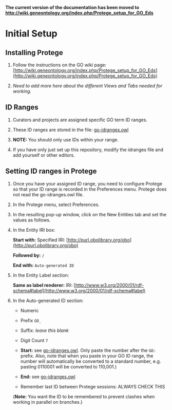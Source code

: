 **The current version of the documentation has been moved to http://wiki.geneontology.org/index.php/Protege_setup_for_GO_Eds**

# Initial Setup

## Installing Protege

1. Follow the instructions on the GO wiki page: [http://wiki.geneontology.org/index.php/Protege_setup_for_GO_Eds](http://wiki.geneontology.org/index.php/Protege_setup_for_GO_Eds)

2. _Need to add more here about the different Views and Tabs needed for working._


## ID Ranges

1. Curators and projects are assigned specific GO term ID ranges.

2. These ID ranges are stored in the file: [go-idranges.owl](https://github.com/geneontology/go-ontology/blob/master/src/ontology/go-idranges.owl)

3. __NOTE:__ You should only use IDs within your range.

4. If you have only just set up this repository, modify the idranges file and add yourself or other editors. 


## Setting ID ranges in Protege

1. Once you have your assigned ID range, you need to configure Protege so that your ID range is recorded in the Preferences menu.  Protege does not read the go-idranges.owl file.

2. In the Protege menu, select Preferences.

3. In the resulting pop-up window, click on the New Entities tab and set the values as follows.

4. In the Entity IRI box:
    
    __Start with:__ Specified IRI: [http://purl.obolibrary.org/obo](http://purl.obolibrary.org/obo)

    __Followed by:__ ```/```

    __End with:__ ```Auto-generated ID```

5. In the Entity Label section:

    __Same as label renderer:__ IRI: [http://www.w3.org/2000/01/rdf-schema#label](http://www.w3.org/2000/01/rdf-schema#label)

6.  In the Auto-generated ID section:

    * Numeric

    * Prefix `GO_`

    * Suffix: _leave this blank_

    * Digit Count `7`

    * __Start:__ see [go-idranges.owl](https://github.com/geneontology/go-ontology/blob/master/src/ontology/go-idranges.owl). Only paste the number after the ```GO:``` prefix.  Also, note that when you paste in your GO ID range, the number will automatically be converted to a standard number, e.g. pasting 0110001 will be converted to 110,001.)

    * __End:__ see [go-idranges.owl](https://github.com/geneontology/go-ontology/blob/master/src/ontology/go-idranges.owl)

    * Remember last ID between Protege sessions: ALWAYS CHECK THIS

    (__Note:__ You want the ID to be remembered to prevent clashes when working in parallel on branches.)
